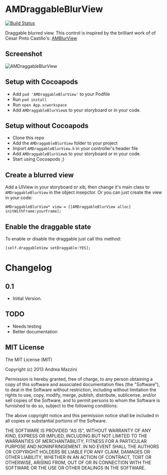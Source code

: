 AMDraggableBlurView
=================

[![Build Status](https://travis-ci.org/andreamazz/AMDraggableBlurView.png)](https://travis-ci.org/andreamazz/AMDraggableBlurView)

Draggable blurred view.
This control is inspired by the brilliant work of of César Pinto Castillo's: [AMBlurView](https://github.com/andreamazz/iOS-blur)

Screenshot
--------------------
![AMDraggableBlurView](http://www.eflatgames.com/github/AMDraggableBlurView.gif)

Setup with Cocoapods
--------------------
* Add ```pod 'AMDraggableBlurView'``` to your Podfile
* Run ```pod install```
* Run ```open App.xcworkspace```
* Add ```AMDraggableBlurView```s to your storyboard or in your code.

Setup without Cocoapods
--------------------
* Clone this repo
* Add the ```AMDraggableBlurView``` folder to your project
* Import ```AMDraggableBlurView.h``` in your controller's header file
* Add ```AMDraggableBlurView```s to your storyboard or in your code.
* Start using Cocoapods ;)

Create a blurred view
--------------------
Add a UIView in your storyboard or xib, then change it's main class to ```AMDraggableBlurView``` in the object insepctor.
Or you can just create the view in your code:
```objc
AMDraggableBlurView* view = [[AMDraggableBlurView alloc] initWithFrame:yourFrame];
```

Enable the draggable state
--------------------
To enable or disable the draggable just call this method:
```objc
[self.draggableView setDraggable:YES];
```

Changelog 
==================

0.1
--------------------
- Initial Version.

TODO
--------------------
* Needs testing
* Better documentation

MIT License
--------------------
The MIT License (MIT)

Copyright (c) 2013 Andrea Mazzini

Permission is hereby granted, free of charge, to any person obtaining a copy of
this software and associated documentation files (the "Software"), to deal in
the Software without restriction, including without limitation the rights to
use, copy, modify, merge, publish, distribute, sublicense, and/or sell copies of
the Software, and to permit persons to whom the Software is furnished to do so,
subject to the following conditions:

The above copyright notice and this permission notice shall be included in all
copies or substantial portions of the Software.

THE SOFTWARE IS PROVIDED "AS IS", WITHOUT WARRANTY OF ANY KIND, EXPRESS OR
IMPLIED, INCLUDING BUT NOT LIMITED TO THE WARRANTIES OF MERCHANTABILITY, FITNESS
FOR A PARTICULAR PURPOSE AND NONINFRINGEMENT. IN NO EVENT SHALL THE AUTHORS OR
COPYRIGHT HOLDERS BE LIABLE FOR ANY CLAIM, DAMAGES OR OTHER LIABILITY, WHETHER
IN AN ACTION OF CONTRACT, TORT OR OTHERWISE, ARISING FROM, OUT OF OR IN
CONNECTION WITH THE SOFTWARE OR THE USE OR OTHER DEALINGS IN THE SOFTWARE.
